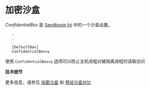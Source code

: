 # 加密沙盒

_ConfidentialBox_ 是 [Sandboxie Ini](SandboxieIni.md) 中的一个沙盒设置。

```
   .
   .
   .
   [DefaultBox]
   ConfidentialBox=y
```

使用 `ConfidentialBox=y` 选项可以防止主机进程对被隔离进程的读取访问

**技术细节**

更多信息，请参见 [加密沙盒](../PlusContent/BoxEncryption.md) 和 [预设沙盒对比](../PlusContent/box-preset-comparison.md)